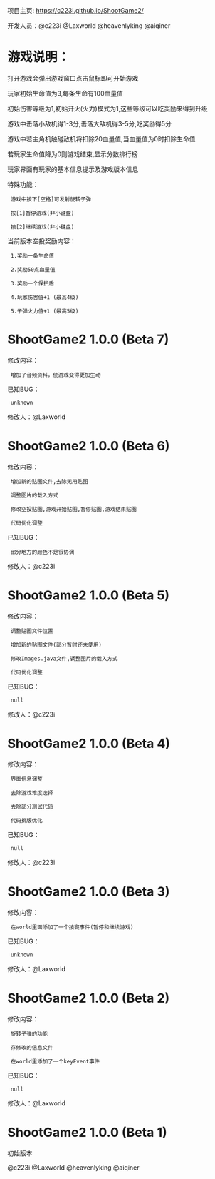 项目主页: https://c223i.github.io/ShootGame2/

开发人员：@c223i @Laxworld @heavenlyking @aiqiner

# 游戏说明：

打开游戏会弹出游戏窗口点击鼠标即可开始游戏

玩家初始生命值为3,每条生命有100血量值

初始伤害等级为1,初始开火(火力)模式为1,这些等级可以吃奖励来得到升级

游戏中击落小敌机得1-3分,击落大敌机得3-5分,吃奖励得5分

游戏中若主角机触碰敌机将扣除20血量值,当血量值为0时扣除生命值

若玩家生命值降为0则游戏结束,显示分数排行榜

玩家界面有玩家的基本信息提示及游戏版本信息

特殊功能：

     游戏中按下[空格]可发射旋转子弹
     
     按[1]暂停游戏(非小键盘)
     
     按[2]继续游戏(非小键盘)

当前版本空投奖励内容：

     1.奖励一条生命值

     2.奖励50点血量值

     3.奖励一个保护盾

     4.玩家伤害值+1 (最高4级)

     5.子弹火力值+1 (最高5级)


# ShootGame2 1.0.0 (Beta 7)

修改内容：

     增加了音频资料，使游戏变得更加生动

已知BUG：

     unknown

修改人：@Laxworld



# ShootGame2 1.0.0 (Beta 6)

修改内容：

     增加新的贴图文件,去除无用贴图

     调整图片的载入方式

     修改空投贴图,游戏开始贴图,暂停贴图,游戏结束贴图

     代码优化调整

已知BUG：

     部分地方的颜色不是很协调

修改人：@c223i



# ShootGame2 1.0.0 (Beta 5)

修改内容：

     调整贴图文件位置

     增加新的贴图文件(部分暂时还未使用)

     修改Images.java文件,调整图片的载入方式

     代码优化调整

已知BUG：

     null

修改人：@c223i



# ShootGame2 1.0.0 (Beta 4)

修改内容：

     界面信息调整

     去除游戏难度选择

     去除部分测试代码

     代码排版优化

已知BUG：

     null

修改人：@c223i



# ShootGame2 1.0.0 (Beta 3)

修改内容：

     在world里面添加了一个按键事件(暂停和继续游戏)

已知BUG：

     unknown

修改人：@Laxworld



# ShootGame2 1.0.0 (Beta 2)

修改内容：

     旋转子弹的功能
     
     存修改的信息文件
     
     在world里添加了一个keyEvent事件

已知BUG：

     null

修改人：@Laxworld



# ShootGame2 1.0.0 (Beta 1)

初始版本

@c223i @Laxworld @heavenlyking @aiqiner
